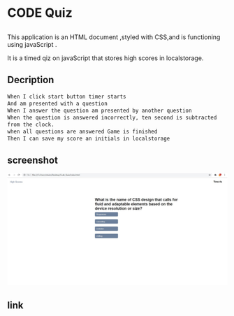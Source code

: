 # CODE Quiz 

##
This application is an HTML document ,styled with CSS,and is functioning using javaScript .

It is a timed qiz on javaScript that stores high scores in localstorage.

## Decription
```
When I click start button timer starts 
And am presented with a question  
When I answer the question am presented by another question 
When the question is answered incorrectly, ten second is subtracted from the clock.
when all questions are answered Game is finished 
Then I can save my score an initials in localstorage
```

## screenshot
![screenshot](Screenshot-2021-03-19-113453.jpg)

## link
